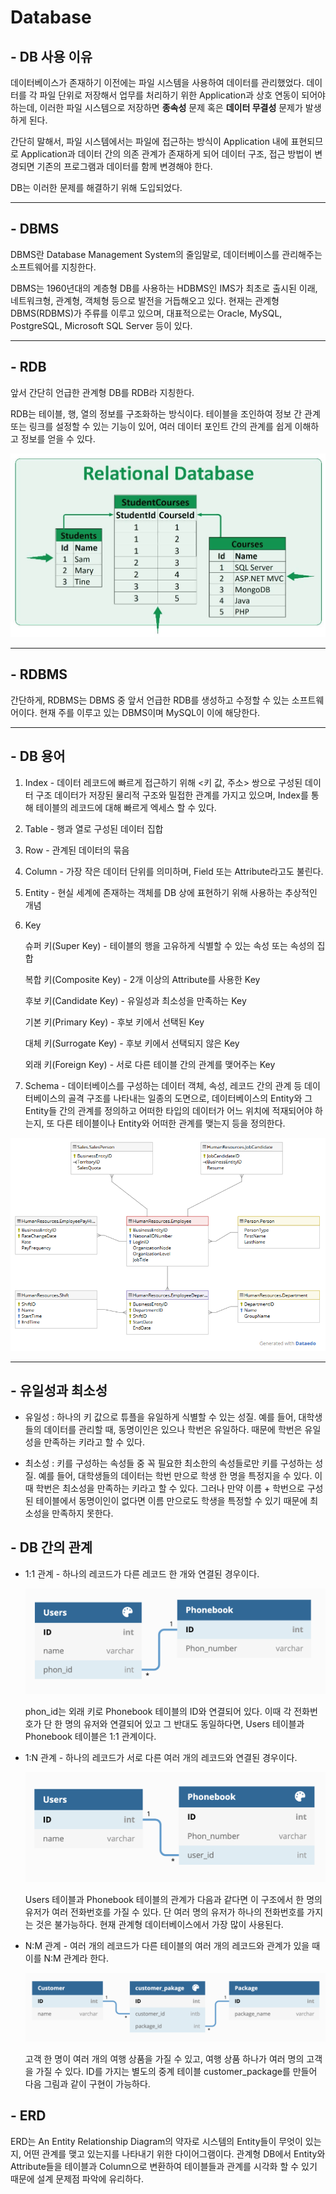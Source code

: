 # Database
## - DB 사용 이유

데이터베이스가 존재하기 이전에는 파일 시스템을 사용하여 데이터를 관리했었다. 데이터를 각 파일 단위로 저장해서 업무를 처리하기 위한 Application과 상호 연동이 되어야 하는데, 이러한 파일 시스템으로 저장하면 **종속성** 문제 혹은
**데이터 무결성** 문제가 발생하게 된다.

간단히 말해서, 파일 시스템에서는 파일에 접근하는 방식이 Application 내에 표현되므로 Application과 데이터 간의 의존 관계가 존재하게 되어 데이터 구조, 접근 방법이 변경되면 기존의 프로그램과 데이터를 함께 변경해야 한다.

DB는 이러한 문제를 해결하기 위해 도입되었다.

---
## - DBMS

DBMS란 Database Management System의 줄임말로, 데이터베이스를 관리해주는 소프트웨어를 지칭한다.

DBMS는 1960년대의 계층형 DB를 사용하는 HDBMS인 IMS가 최초로 출시된 이래, 네트워크형, 관계형, 객체형 등으로 발전을 거듭해오고 있다. 현재는 관계형 DBMS(RDBMS)가 주류를 이루고 있으며, 대표적으로는 Oracle, MySQL, PostgreSQL, Microsoft SQL Server 등이 있다.

---
## - RDB

앞서 간단히 언급한 관계형 DB를 RDB라 지칭한다.

RDB는 테이블, 행, 열의 정보를 구조화하는 방식이다. 테이블을 조인하여 정보 간 관계 또는 링크를 설정할 수 있는 기능이 있어, 여러 데이터 포인트 간의 관계를 쉽게 이해하고 정보를 얻을 수 있다.

![RDB](week1_img/RDB.jpeg)

---
## - RDBMS

간단하게, RDBMS는 DBMS 중 앞서 언급한 RDB를 생성하고 수정할 수 있는 소프트웨어이다. 현재 주를 이루고 있는 DBMS이며 MySQL이 이에 해당한다.

---
## - DB 용어

1. Index - 데이터 레코드에 빠르게 접근하기 위해 <키 값, 주소> 쌍으로 구성된 데이터 구조
           데이터가 저장된 물리적 구조와 밀접한 관계를 가지고 있으며, Index를 통해 테이블의 레코드에 대해 빠르게 엑세스 할 수 있다.

2. Table - 행과 열로 구성된 데이터 집합
3. Row - 관계된 데이터의 묶음
4. Column - 가장 작은 데이터 단위를 의미하며, Field 또는 Attribute라고도 불린다.
5. Entity - 현실 세계에 존재하는 객체를 DB 상에 표현하기 위해 사용하는 추상적인 개념
6. Key

   슈퍼 키(Super Key) - 테이블의 행을 고유하게 식별할 수 있는 속성 또는 속성의 집합

   복합 키(Composite Key) - 2개 이상의 Attribute를 사용한 Key

   후보 키(Candidate Key) - 유일성과 최소성을 만족하는 Key

   기본 키(Primary Key) - 후보 키에서 선택된 Key

   대체 키(Surrogate Key) - 후보 키에서 선택되지 않은 Key

   외래 키(Foreign Key) - 서로 다른 테이블 간의 관계를 맺어주는 Key

7. Schema - 데이터베이스를 구성하는 데이터 객체, 속성, 레코드 간의 관계 등 데이터베이스의 골격 구조를 나타내는 일종의 도면으로, 데이터베이스의 Entity와 그 Entity들 간의 관계를 정의하고 어떠한 타입의 데이터가 어느 위치에 적재되어야 하는지, 또 다른 테이블이나 Entity와 어떠한 관계를 맺는지 등을 정의한다.

![Schema](week1_img/schema.png)

---
## - 유일성과 최소성

- 유일성 : 하나의 키 값으로 튜플을 유일하게 식별할 수 있는 성질. 예를 들어, 대학생들의 데이터를 관리할 때, 동명이인은 있으나 학번은 유일하다. 때문에 학번은 유일성을 만족하는 키라고 할 수 있다.

- 최소성 : 키를 구성하는 속성들 중 꼭 필요한 최소한의 속성들로만 키를 구성하는 성질. 예를 들어, 대학생들의 데이터는 학번 만으로 학생 한 명을 특정지을 수 있다. 이때 학번은 최소성을 만족하는 키라고 할 수 있다. 그러나 만약 이름 + 학번으로 구성된 테이블에서 동명이인이 없다면 이름 만으로도 학생을 특정할 수 있기 때문에 최소성을 만족하지 못한다.


## - DB 간의 관계

- 1:1 관계 - 하나의 레코드가 다른 레코드 한 개와 연결된 경우이다.

  ![1:1](week1_img/1-1.webp)

  phon_id는 외래 키로 Phonebook 테이블의 ID와 연결되어 있다. 이때 각 전화번호가 단 한 명의 유저와 연결되어 있고 그 반대도 동일하다면, Users 테이블과 Phonebook 테이블은 1:1 관계이다.

- 1:N 관계 - 하나의 레코드가 서로 다른 여러 개의 레코드와 연결된 경우이다.

  ![1:N](week1_img/1-N.webp)

  Users 테이블과 Phonebook 테이블의 관계가 다음과 같다면 이 구조에서 한 명의 유저가 여러 전화번호를 가질 수 있다. 단 여러 명의 유저가 하나의 전화번호를 가지는 것은 불가능하다. 현재 관계형 데이터베이스에서 가장 많이 사용된다.

- N:M 관계 - 여러 개의 레코드가 다른 테이블의 여러 개의 레코드와 관계가 있을 때 이를 N:M 관계라 한다.

  ![N:M](week1_img/N-M.webp)

  고객 한 명이 여러 개의 여행 상품을 가질 수 있고, 여행 상품 하나가 여러 명의 고객을 가질 수 있다. ID를 가지는 별도의 중계 테이블 customer_package를 만들어 다음 그림과 같이 구현이 가능하다.


## - ERD

ERD는 An Entity Relationship Diagram의 약자로 시스템의 Entity들이 무엇이 있는지, 어떤 관계를 맺고 있는지를 나타내기 위한 다이어그램이다. 관계형 DB에서 Entity와 Attribute들을 테이블과 Column으로 변환하여 테이블들과 관계를 시각화 할 수 있기 때문에 설계 문제점 파악에 유리하다.
